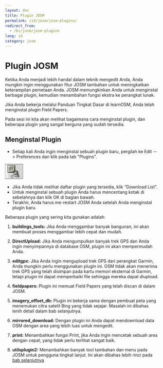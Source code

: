 ```yaml
---
layout: doc
title: Plugin JOSM
permalink: /id/josm/josm-plugins/
redirect_from:
  - /bi/josm/josm-plugins
lang: id
category: josm
---
```


Plugin JOSM 
============

Ketika Anda menjadi lebih handal dalam teknik mengedit Anda, Anda mungkin 
ingin menggunakan fitur JOSM tambahan untuk meningkatkan keterampilan 
pemetaan Anda. JOSM memungkinkan Anda untuk menginstal berbagai plugin, 
kemudian menambahan fungsi ekstra ke perangkat lunak.

Jika Anda bekerja melalui Panduan Tingkat Dasar di learnOSM, Anda telah
menginstal plugin Field Papers.

Pada sesi ini kita akan melihat bagaimana cara menginstal plugin, dan beberapa
plugin yang sangat berguna yang sudah tersedia.


Menginstal Plugin
-------------------
*	Setiap kali Anda ingin menginstal sebuah plugin baru, pergilah ke Edit --\> Preferences
	dan klik pada tab "Plugins".

![Plug][]

*	Jika Anda tidak melihat daftar plugin yang tersedia, klik "Download List".
*	Untuk menginstal sebuah plugin Anda harus mencentang kotak di sebelahnya dan
	klik OK di bagian bawah.
*	Terakhir, Anda harus me-restart JOSM Anda setelah Anda menginstal plugin baru.

Beberapa plugin yang sering kita gunakan adalah:

1.	**buildings_tools:** Jika Anda menggambar banyak bangunan, ini akan membuat proses menggambar
	lebih cepat dan mudah.

2.	**DirectUpload:** Jika Anda mengumpulkan banyak trek GPS dan Anda ingin menyimpannya di 
	database OSM, plugin ini akan mempermudah Anda.
	
3.	**editgpx:**
	Jika Anda ingin mengupload trek GPS dari perangkat Garmin, Anda mungkin perlu menggunakan
	plugin ini. OSM tidak akan menerima trek GPS yang telah disimpan pada kartu memori eksternal 
	di Garmin, tetapi plugin ini dapat memperbaiki file sehingga mereka dapat diupload.
	
4.	**fieldpapers:**
	Plugin ini memuat Field Papers yang telah discan di dalam JOSM.
	
5.	**imagery_offset_db:**
	Plugin ini bekerja sama dengan pembuat peta yang menemukan citra satelit Bing yang tidak
	sejajar. Masalah ini dibahas lenih detail dalam bab selanjutnya.
	
6.	**mirrored_download:**
	Dengan plugin ini Anda dapat mendownload data OSM dengan area yang lebih luas untuk 
	mengedit.

7.	**print:**
	Menambahkan fungsi Print, jika Anda ingin mencetak sebuah area dengan cepat, yang
	tidak perlu terlihat sangat baik.
	
8.	**utilsplugin2:**
	Menambahkan banyak tool tambahan dan menu pada JOSM untuk pengguna tingkat lanjut. Ini
	akan dibahas lebih rinci pada [bab selanjutnya](/id/editing/josm-more-tools)



<!-- The remainder of this section needs to be edited, and/or moved to other sections,
    commenting it out for now


- [Mirrored Download]({{site.baseurl}}/en/beginner/josm-plugins/#mirrored-download) (allows you to download more OSM data)
- [Direct Upload]({{site.baseurl}}/en/beginner/josm-plugins/#direct-upload) (allow you to upload GPS tracks)
- [Editgpx]({{site.baseurl}}/en/beginner/josm-plugins/#edit-gpx) (allows you to edit GPX files)
- [Print]({{site.baseurl}}/en/beginner/josm-plugins/#print)

Kami juga merekomendasikan kepada Anda untuk mendownload plug-in ini, akan dibahas
dalam bab lainnya:

- FieldPapers
- Buildings\_tool
- Utilsplugin2

![Restart JOSM][]

Coba klik “Restart JOSM” dan melihat perangkat lunak memuat ulang sendiri.

Mirrored Download
-----------------

![Mirrored Download][]

__Mirrored Download__ akan mendownload data OSM untuk menegedit lebih cepat.
Bukannya mendapatkan data dari server OSM pusat, ini memungkinkan kita 
mendapatkannya dari “mirror,” ini merupakan replika yang tepat dari data 
tetapi di lokasi yang lebih cepat untuk mengaksesnya.

Setelah plugin terinstal (dan Anda telah merestart JOSM), Anda akan melihat
entri baru yang lain pada Menu File, “Download from OSM mirror...”

![Download from OSM Mirror][]

Mendownload data adalah proses yang sama seperti dipelajari sebelumnya, 
tetapi ini jauh lebih cepat!

Direct Upload
-------------

![Direct Upload][]

__DirectUpload__ mengupload trek GPX secara langsung ke OSM melalui JOSM
(informasi lebih lanjut tersedia di **Lampiran**). Setelah plug-in terinstal
(dan Anda telah merestart JOSM), Anda akan melihat item baru “Upload traces”
di bawah menu “Tools”.

![Upload Traces Item][]

Ketika Anda klik pada tombol “Upload Traces”, jendela ini akan muncul:

![Upload Traces Window][]

Masukkan kata kunci (terpisah oleh koma tanpa spasi) yang berhubungan
dengan trek GPS di kotak "Tags (dipisahkan koma). Sebagai contoh, 
"Country,region,city,neighborhood,road name". Selanjutnya, memberikan
deskripsi dari tag Anda. Daftar pilihan akan memungkinkan Anda menggunakan
kembali tag awal dan deskripsi. Terakhir, memilih jenis tampilan yang ingin
Anda miliki. Terdapat empat tingkatan dari pribadi untuk diidentifikasi 
(semua dijelakan di bawah pada [Lampiran]{{site.baseurl}}/learnosm/en/).

Klik pada Upload Trace, jika Anda tidak terhubung ke akun OSM Anda, Anda
harus melakukannya sekarang.

Setelah berhasil upload, area teks akan menampilkan status "OK" dan 
tombol “Upload Trace” tidak akan diklik. Informasi lebih lanjut mengenai
plug-in ini dan GPS upload tersedia di [Lampiran]({{site.baseurl}}/learnosm/en/).

Edit gpx
--------

![Edit Gpx][]

**EditGpx** memungkinkan Anda untuk mempersiapkan rekaman trek GPX 
sebelum mengupload mereka ke OSM. Sering kali trek memiliki bagian-bagian
yang Anda ingin hapus. Oleh karena itu, plug-in ini menghapus titik-titik
trek dengan cara cepat dan membuat namanya untuk jejak waktu trek.

Setelah plug-in terinstal (dan Anda telah merestart JOSM), Anda akan
melihat tool baru ini di tool bar pada bagian kiri.


![Edit Gpx Tool Icon][]

1.	Buka file GPX di JOSM!

	![Open GPX File][]

2.	Tekan tombol baru di menu bar sebelah kiri

	![Edit Gpx Tool Icon][]

	dan data GPX akan diimport ke layer baru EditGpx. Setiap node 
	pada trek akan disorot berwarna kuning.

	![GPX Nodes All][]

3.	Sekarang tandai titik (dengan mengklik) atau area (dengan menggambar 
	persegi panjang pada batas mereka) yang ingin Anda hapus. Highlight
	kuning akan hilang.

	![GPX Nodes Selected][]

4.	Klik kanan pada nama layer dan pilih \<\<Convert to GPX layer\>\> pada menu
	\<\<Context\>\> 

5.	Sekarang Anda dapat menyimpan layer GPX normal sebagai file atau
	mengupload data ke OSM (misalnya dengan menggunakan plugin
	[DirectUpload](http://josm.openstreetmap.de/wiki/Plugins)).

Print
-----

![Print Plugin][]

Jika Anda ingin cara mudah dan cepat untuk mencetak peta ketika Anda
mengedit di JOSM, instal __print plugin__. Meskipun Anda tidak dapat
melakukan apapun dengan cetakan Anda, ini adalah cara yang bagus untuk 
mencetak dengan cepat dan mudah. Setelah plugin terinstal, item baru akan
tersedia di menu File bernama “Print...”

![Print Menu Item][]

Mengklik ini akan membuka Print Dialog, yang terlihat seperti ini:

![Print Dialog][]

Disini Anda dapat mengubah pengaturan printer Anda. Jika Anda tidak melihat
apapun di halaman, centang kotak di samping “Map Preview” pada bagian kanan.
Perbesar atau perkecil peta dengan mengubah angka di kotak “Scale”. Meningkatkan
resolusi dengan mengubah angka di samping “ppi”. Ketika Abda telah selesai
mengedit pengaturan, klik “Print.”

Ringkasan
----------

Ini adalah beberapa plugin yang tersedia dan bermanfaat untuk JOSM. Jangan
ragu untuk melanjutkan eksplorasi plugin yang lain. Seperti yang Anda lihat,
menu Preferences memiliki deskripsi singkat dari setiap plugin, dan Anda dapat
membuaka halaman situs dengan informasi yang lebih dengan mengklik pada link
“More info...” 

![More Info Link][]

Good luck!

Lampiran
---------

Rincian DirectUpload
--------------------

![Direct Upload Plugin][]

Menambah trek dan waypoint GPS Anda ke Server OSM berguna untuk banyak
alasan. 
__(Jika Anda tidak ingin titik GPX Anda terlihat oleh siapa pun, Anda tidak
harus membaca sesi ini. Anda dapat menampilkan file GPX Anda dari JOSM, dan 
menyimpan mereka secara lokal)._
Pertama-tama, trek GPS adalah cara yang paling bermanfaat dalam mengumpulkan
dan georeferensi objek di OSM.
(Lihat [Bab 6.5: Pertimbangan Citra Aerial](https://docs.google.com/a/engelsted.co/document/d/1rdwKkNXLnioyogJFxxspDIha0GI97xbOFxDfeL_ZNPs/edit))
unit GPS memiliki akurasi yang lebih besar dari citra satelit dan ini merupakan
tool yang berguna untuk memeriksa citra offset. Menggunakan banyak trek GPS
(semakin besar jumlah trek maka semakin besar kemampuan untuk menentukan 
akurasi geolocation) memungkinkan Anda menentukan apakah latar belakang
citra dapat sejajar.

Mengupload trek ke server memungkinkan berbagi informasi yang lebih besar.
Ini memungkinkan orang-orang yang tidak memiliki akses ke field, hanya
karena mereka tidak tinggal di area itu atau mereka tidak memiliki akses 
ke perangkat GPS, membantu dengan mendijitasi. Ada dua cara mengupload:
1) Plugin JOSM atau 2) situs OSM utama.

> Catatan: Waypoint GPS tidak dapat mengupload ke database OSM secara langsung.
> Bagaimana pun, mereka dapat dikonversi ke trek dan kemudian diupload sementara,
> contohnya, mereka dapat ditampilkan sebagai latar belakang objek di Potlatch.

Setelah Anda membuka file GPX Anda di JOSM dan klik ke "Tools" dan klik "Upload traces".
Jelaskan file GPX, tuliskan beberapa tag, dan visibilitas. Untuk visibilitas, Anda
dapat memilih apakah pribadi, dilacak, publik atau diidentifikasi.

1.  **Diidentifikasi**: Trek Anda akan ditampilkan untuk umum di trek GPS Anda
	dan di daftar trek GPS umum. Pengguna lain dapat mendownload trek mentah
	dan menghubungkannya dengan nama pengguna Anda. Jejak waktu dari titik
	trek juga akan tersedia melalui API GPS umum.

2.  **Publik**: Trek Anda akan ditampilkan ke publik di trek GPS Anda
	dan di daftar trek GPS umum. Pengguna lain tetap dapat mendownload trek mentah
	dari daftar trek umum dan setiap jejak waktu terkandung di dalamnya.
	Namun, data ditampilkan di API tidak bereferensi halaman trek Anda, 
	tidak pula jejak waktu yang tersedia, meskipun titik secara kronis 
	memerintahkan.

3.  **Trackable**: Trek **tidak** akan muncul di setiap daftar umum, tetapi
	titik trek akan tetap tersedia melalui API GPS publik **dengan jejak waktu**.
	Pengguna lain akan dapat mendownload titik trek tetapi ini tidak akan
	dihubungkan dengan Anda.

4.  **Pribadi**: Trek **tidak** akan muncul di setiap daftar umum. Titik trek akan
	tersedia di timeline melalui API GPS publik **tanpa jejak waktu**.
	
	![DirectUpload Traces Options][]

Mengupload Trek GPS Online
---------------------------

1.	Pergilah ke [http://www.openstreetmap.org/](http://www.openstreetmap.org/) dan log in.

2.	Pilih "GPS Traces" ditemukan pada banner sebelah kiri.

	![Left Banner][]

3.	Pilih [upload a trace](http://www.openstreetmap.org/trace/create).
	Disini, Anda juga dapat **melihat trek Anda** untuk meninjau trek GPS sebelumnya.

4.	Carilah file Anda di "Choose File". Label dalam kotak Deskripsi, memberikan
	beberapa Tag, dan pilih jenis Visibilitas yang akan digunakan. Jika Anda
	memiliki banyak file .gpx Anda dapat kompres mereka ke dalam arsip zip dan 
	uploadlah. Ini akan dianggap sebagai satu file gpx besar dan hanya satu
	entri pada daftar trek yang akan dibuat.

	![Online Upload Traces Options][]

5.	Klik *Upload*.

File akan diupload ke server OSM, dimana hal ini akan digabung dengan antrian file-file
yang menunggu untuk dimasukkan ke dalam database.


[Plug Icon]: /images/josm/josm-plug-icon.png
[Restart JOSM]: /images/josm/josm-plugins_image01_restart-josm.png
[Mirrored Download]: /images/josm/josm-plugins_image02_mirrored_download.png
[Download from OSM Mirror]: /images/josm/josm-plugins_image03_download-from-osm-mirror.png
[Direct Upload]: /images/josm/josm-plugins_image04_direct-upload.png
[Upload Traces Item]: /images/josm/josm-plugins_image05_upload-traces-item.png
[Upload Traces Window]: /images/josm/josm-plugins_image06_upload-traces-window.png
[Edit Gpx]: /images/josm/josm-plugins_image07_edit-gpx.png
[Edit Gpx Tool Icon]: /images/josm/josm-plugins_image08_edit-gpx-tool-icon.png 
[Open GPX File]: /images/josm/josm-plugins_image09_open-gpx-file.png
[GPX Nodes All]: /images/josm/josm-plugins_image10_gpx-nodes-all.png
[GPX Nodes Selected]: /images/josm/josm-plugins_image11_gpx-nodes-selected.png
[Print Plugin]: /images/josm/josm-plugins_image12_print-plugin.png
[Print Menu Item]: /images/josm/josm-plugins_image13_print-menu.png
[Print Dialog]: /images/josm/josm-plugins_image14_print-dialog.png
[More Info Link]: /images/josm/josm-plugins_image15_more-info-link.png
[Direct Upload Plugin]: /images/josm/josm-plugins_image16_direct-upload-plugin.png
[DirectUpload Traces Options]: /images/josm/josm-plugins_image17_directupload-traces.png
[Left Banner]: /images/josm/josm-plugins_image18_left-banner.png
[Online Upload Traces Options]: /images/josm/josm-plugins_image19_online-upload-traces.png

-->


[Plug]: /images/en/editing/josm-plugins/plugins-tab.png


